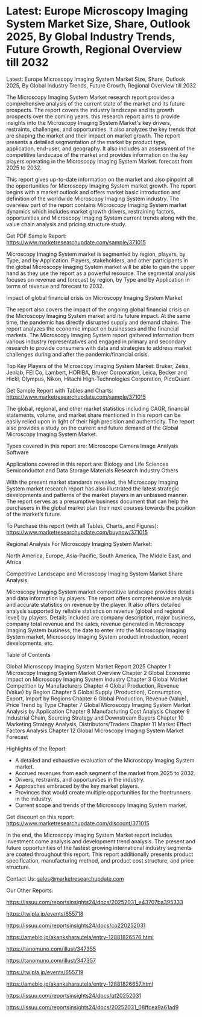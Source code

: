 # Latest: Europe Microscopy Imaging System Market Size, Share, Outlook 2025, By Global Industry Trends, Future Growth, Regional Overview till 2032
Latest: Europe Microscopy Imaging System Market Size, Share, Outlook 2025, By Global Industry Trends, Future Growth, Regional Overview till 2032

The Microscopy Imaging System Market research report provides a comprehensive analysis of the current state of the market and its future prospects. The report covers the industry landscape and its growth prospects over the coming years. this research report aims to provide insights into the Microscopy Imaging System Market's key drivers, restraints, challenges, and opportunities. It also analyzes the key trends that are shaping the market and their impact on market growth. The report presents a detailed segmentation of the market by product type, application, end-user, and geography. It also includes an assessment of the competitive landscape of the market and provides information on the key players operating in the Microscopy Imaging System Market. forecast from 2025 to 2032.

This report gives up-to-date information on the market and also pinpoint all the opportunities for Microscopy Imaging System market growth. The report begins with a market outlook and offers market basic introduction and definition of the worldwide Microscopy Imaging System industry. The overview part of the report contains Microscopy Imaging System market dynamics which includes market growth drivers, restraining factors, opportunities and Microscopy Imaging System current trends along with the value chain analysis and pricing structure study.

Get PDF Sample Report: https://www.marketresearchupdate.com/sample/371015

Microscopy Imaging System market is segmented by region, players, by Type, and by Application. Players, stakeholders, and other participants in the global Microscopy Imaging System market will be able to gain the upper hand as they use the report as a powerful resource. The segmental analysis focuses on revenue and forecast by region, by Type and by Application in terms of revenue and forecast to 2032.

Impact of global financial crisis on Microscopy Imaging System Market

The report also covers the impact of the ongoing global financial crisis on the Microscopy Imaging System market and its future impact. At the same time, the pandemic has directly disrupted supply and demand chains. The report analyzes the economic impact on businesses and the financial markets. The Microscopy Imaging System report gathered information from various industry representatives and engaged in primary and secondary research to provide consumers with data and strategies to address market challenges during and after the pandemic/financial crisis.

Top Key Players of the Microscopy Imaging System Market:
Bruker, Zeiss, Jenlab, FEI Co, Lambert, HORIBA, Bruker Corporation, Leica, Becker and Hickl, Olympus, Nikon, Hitachi High-Technologies Corporation, PicoQuant


Get Sample Report with Tables and Charts: https://www.marketresearchupdate.com/sample/371015

The global, regional, and other market statistics including CAGR, financial statements, volume, and market share mentioned in this report can be easily relied upon in light of their high precision and authenticity. The report also provides a study on the current and future demand of the Global Microscopy Imaging System Market.

Types covered in this report are:
Microscope Camera
Image Analysis Software


Applications covered in this report are:
Biology and Life Sciences
Semiconductor and Data Storage
Materials Research
Industry
Others


With the present market standards revealed, the Microscopy Imaging System market research report has also illustrated the latest strategic developments and patterns of the market players in an unbiased manner. The report serves as a presumptive business document that can help the purchasers in the global market plan their next courses towards the position of the market’s future.

To Purchase this report (with all Tables, Charts, and Figures): https://www.marketresearchupdate.com/buynow/371015

Regional Analysis For Microscopy Imaging System Market:

North America, Europe, Asia-Pacific, South America, The Middle East, and Africa

Competitive Landscape and Microscopy Imaging System Market Share Analysis

Microscopy Imaging System market competitive landscape provides details and data information by players. The report offers comprehensive analysis and accurate statistics on revenue by the player. It also offers detailed analysis supported by reliable statistics on revenue (global and regional level) by players. Details included are company description, major business, company total revenue and the sales, revenue generated in Microscopy Imaging System business, the date to enter into the Microscopy Imaging System market, Microscopy Imaging System product introduction, recent developments, etc.

Table of Contents

Global Microscopy Imaging System Market Report 2025
Chapter 1 Microscopy Imaging System Market Overview
Chapter 2 Global Economic Impact on Microscopy Imaging System Industry
Chapter 3 Global Market Competition by Manufacturers
Chapter 4 Global Production, Revenue (Value) by Region
Chapter 5 Global Supply (Production), Consumption, Export, Import by Regions
Chapter 6 Global Production, Revenue (Value), Price Trend by Type
Chapter 7 Global Microscopy Imaging System Market Analysis by Application
Chapter 8 Manufacturing Cost Analysis
Chapter 9 Industrial Chain, Sourcing Strategy and Downstream Buyers
Chapter 10 Marketing Strategy Analysis, Distributors/Traders
Chapter 11 Market Effect Factors Analysis
Chapter 12 Global Microscopy Imaging System Market Forecast

Highlights of the Report:

- A detailed and exhaustive evaluation of the Microscopy Imaging System market.
- Accrued revenues from each segment of the market from 2025 to 2032.
- Drivers, restraints, and opportunities in the industry.
- Approaches embraced by the key market players.
- Provinces that would create multiple opportunities for the frontrunners in the industry.
- Current scope and trends of the Microscopy Imaging System market.

Get discount on this report: https://www.marketresearchupdate.com/discount/371015

In the end, the Microscopy Imaging System Market report includes investment come analysis and development trend analysis. The present and future opportunities of the fastest growing international industry segments are coated throughout this report. This report additionally presents product specification, manufacturing method, and product cost structure, and price structure.

Contact Us:
sales@marketresearchupdate.com

Our Other Reports:

https://issuu.com/reportsinsights24/docs/20252031_e43707ba395333

https://twipla.jp/events/655718

https://issuu.com/reportsinsights24/docs/co220252031

https://ameblo.jp/akanksharautela/entry-12881826576.html

https://tanomuno.com/illust/347355

https://tanomuno.com/illust/347357

https://twipla.jp/events/655719

https://ameblo.jp/akanksharautela/entry-12881826657.html

https://issuu.com/reportsinsights24/docs/qt20252031

https://issuu.com/reportsinsights24/docs/20252031_08ffcea9a61ad9
